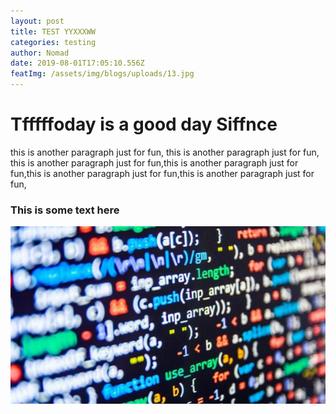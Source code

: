 ```yaml
---
layout: post
title: TEST YYXXXWW
categories: testing
author: Nomad
date: 2019-08-01T17:05:10.556Z
featImg: /assets/img/blogs/uploads/13.jpg
---
```

# **Tfffffoday is a good day Siffnce**

 <p>

 this is another paragraph just for fun,  this is another paragraph just for fun, this is another paragraph just for fun,this is another paragraph just for fun,this is another paragraph just for fun,this is another paragraph just for fun,

</p>

<h3>This is some text here</h3>

![something](/assets/img/blogs/uploads/23.jpg "none")
